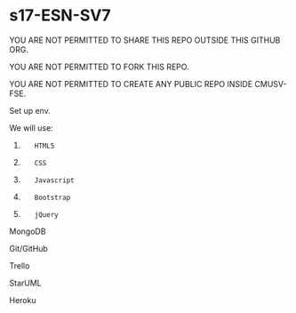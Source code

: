# s17-ESN-SV7

YOU ARE NOT PERMITTED TO SHARE THIS REPO OUTSIDE THIS GITHUB ORG.

YOU ARE NOT PERMITTED TO FORK THIS REPO.

YOU ARE NOT PERMITTED TO CREATE ANY PUBLIC REPO INSIDE CMUSV-FSE.


Set up env.

We will use:

1.        HTML5
2.        CSS
3.        Javascript
4.        Bootstrap
5.        jQuery

MongoDB

Git/GitHub

Trello

StarUML

Heroku
